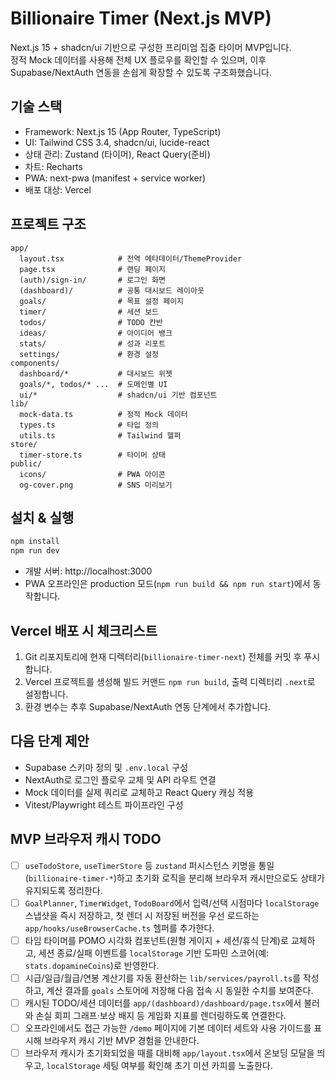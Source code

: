 # Billionaire Timer (Next.js MVP)

Next.js 15 + shadcn/ui 기반으로 구성한 프리미엄 집중 타이머 MVP입니다.  
정적 Mock 데이터를 사용해 전체 UX 플로우를 확인할 수 있으며, 이후 Supabase/NextAuth 연동을 손쉽게 확장할 수 있도록 구조화했습니다.

## 기술 스택

- Framework: Next.js 15 (App Router, TypeScript)
- UI: Tailwind CSS 3.4, shadcn/ui, lucide-react
- 상태 관리: Zustand (타이머), React Query(준비)
- 차트: Recharts
- PWA: next-pwa (manifest + service worker)
- 배포 대상: Vercel

## 프로젝트 구조

```
app/
  layout.tsx            # 전역 메타데이터/ThemeProvider
  page.tsx              # 랜딩 페이지
  (auth)/sign-in/       # 로그인 화면
  (dashboard)/          # 공통 대시보드 레이아웃
  goals/                # 목표 설정 페이지
  timer/                # 세션 보드
  todos/                # TODO 칸반
  ideas/                # 아이디어 뱅크
  stats/                # 성과 리포트
  settings/             # 환경 설정
components/
  dashboard/*           # 대시보드 위젯
  goals/*, todos/* ...  # 도메인별 UI
  ui/*                  # shadcn/ui 기반 컴포넌트
lib/
  mock-data.ts          # 정적 Mock 데이터
  types.ts              # 타입 정의
  utils.ts              # Tailwind 헬퍼
store/
  timer-store.ts        # 타이머 상태
public/
  icons/                # PWA 아이콘
  og-cover.png          # SNS 미리보기
```

## 설치 & 실행

```bash
npm install
npm run dev
```

- 개발 서버: http://localhost:3000
- PWA 오프라인은 production 모드(`npm run build && npm run start`)에서 동작합니다.

## Vercel 배포 시 체크리스트

1. Git 리포지토리에 현재 디렉터리(`billionaire-timer-next`) 전체를 커밋 후 푸시합니다.
2. Vercel 프로젝트를 생성해 빌드 커맨드 `npm run build`, 출력 디렉터리 `.next`로 설정합니다.
3. 환경 변수는 추후 Supabase/NextAuth 연동 단계에서 추가합니다.

## 다음 단계 제안

- Supabase 스키마 정의 및 `.env.local` 구성
- NextAuth로 로그인 플로우 교체 및 API 라우트 연결
- Mock 데이터를 실제 쿼리로 교체하고 React Query 캐싱 적용
- Vitest/Playwright 테스트 파이프라인 구성

## MVP 브라우저 캐시 TODO

- [ ] `useTodoStore`, `useTimerStore` 등 `zustand` 퍼시스턴스 키명을 통일(`billionaire-timer-*`)하고 초기화 로직을 분리해 브라우저 캐시만으로도 상태가 유지되도록 정리한다.
- [ ] `GoalPlanner`, `TimerWidget`, `TodoBoard`에서 입력/선택 시점마다 `localStorage` 스냅샷을 즉시 저장하고, 첫 렌더 시 저장된 버전을 우선 로드하는 `app/hooks/useBrowserCache.ts` 헬퍼를 추가한다.
- [ ] 타임 타이머를 POMO 시각화 컴포넌트(원형 게이지 + 세션/휴식 단계)로 교체하고, 세션 종료/실패 이벤트를 `localStorage` 기반 도파민 스코어(예: `stats.dopamineCoins`)로 반영한다.
- [ ] 시급/일급/월급/연봉 계산기를 자동 환산하는 `lib/services/payroll.ts`를 작성하고, 계산 결과를 `goals` 스토어에 저장해 다음 접속 시 동일한 수치를 보여준다.
- [ ] 캐시된 TODO/세션 데이터를 `app/(dashboard)/dashboard/page.tsx`에서 불러와 손실 회피 그래프·보상 배지 등 게임화 지표를 렌더링하도록 연결한다.
- [ ] 오프라인에서도 접근 가능한 `/demo` 페이지에 기본 데이터 세트와 사용 가이드를 표시해 브라우저 캐시 기반 MVP 경험을 안내한다.
- [ ] 브라우저 캐시가 초기화되었을 때를 대비해 `app/layout.tsx`에서 온보딩 모달을 띄우고, `localStorage` 세팅 여부를 확인해 초기 미션 카피를 노출한다.
